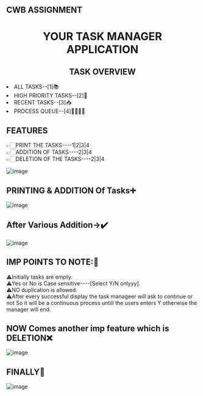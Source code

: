 ## CWB ASSIGNMENT
<h1 align="center">                                                       YOUR TASK MANAGER APPLICATION</h1>	

 <h2 align="center">                                                              TASK OVERVIEW</h2>
  <li>ALL TASKS--[1]📚</li>     
<li>HIGH PRIORITY TASKS--[2]🔴</li>
<li>RECENT TASKS--[3]📥</li>
<li>PROCESS QUEUE--[4]🫷🏻🫸🏻</li>

## FEATURES
👉🏻PRINT THE TASKS----1|2|3|4<br/>
👉🏻ADDITION OF TASKS----2|3|4<br/>
👉🏻DELETION OF THE TASKS----2|3|4

![image](https://github.com/user-attachments/assets/66796b7e-a53b-4090-b2b4-139a9fdfd224)
## PRINTING & ADDITION Of Tasks➕
![image](https://github.com/user-attachments/assets/e2d0f542-dc84-46c7-b1b7-f337b90340b9)
 <br/>
## After Various Addition->✔️
![image](https://github.com/user-attachments/assets/f19826fd-cc68-420b-aad0-700c03c07b96)
<br/>
## IMP POINTS TO NOTE:🔴
⚠️Initially tasks are empty.<br/>
⚠️Yes or No is Case sensitive----[Select Y/N onlyyy].<br/>
⚠️NO duplication is allowed.<br/>
⚠️After every successful display the task manageer will ask to continue or not So it will be a continuous process untill the users enters Y otherwise the manager will end.<br/>

## NOW Comes another imp feature  which is DELETION❌
![image](https://github.com/user-attachments/assets/c9e8c9c6-7fad-43d0-9367-09e87d315f7a)
<br/>
## FINALLY🎉
![image](https://github.com/user-attachments/assets/adb7346e-e239-4e5a-8bd4-1f42695e0b3e)








